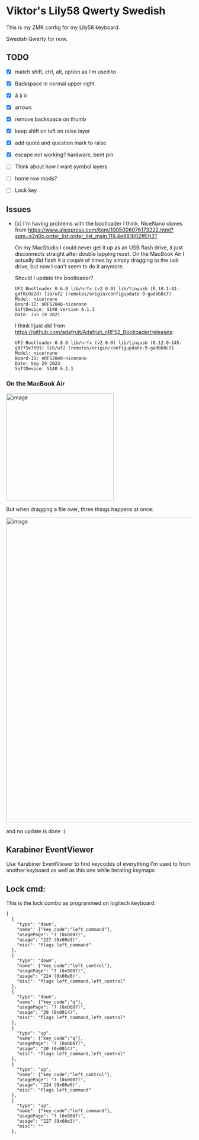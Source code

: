 # Viktor's Lily58 Qwerty Swedish

This is my ZMK config for my Lily58 keyboard.

Swedish Qwerty for now.

## TODO
- [x] match shift, ctrl, alt, option as I'm used to
- [x] Backspace in normal upper right
- [x] å ä ö 
- [x] arrows
- [x] remove backspace on thumb
- [x] keep shift on left on raise layer
- [x] add quote and question mark to raise
- [x] escape not working? hardware, bent pin
- [ ] Think about how I want symbol layers
- [ ] home row mods?
- [ ] Lock key



## Issues
- [x] I'm having problems with the bootloader I think. NiceNano clones from https://www.aliexpress.com/item/1005006076173222.html?spm=a2g0o.order_list.order_list_main.119.4e981802ffEh3T

    On my MacStudio I could never get it up as an USB flash drive, it just disconnects straight after double tapping reset. On the MacBook Air I actually did flash it _a couple_ of times by simply dragging to the usb drive, but now I can't seem to do it anymore.
  
    Should I update the bootloader?
      
      UF2 Bootloader 0.6.0 lib/nrfx (v2.0.0) lib/tinyusb (0.10.1-41-gdf0cda2d) lib/uf2 (remotes/origin/configupdate-9-gadbb8c7)
      Model: nice!nano
      Board-ID: nRF52840-nicenano
      SoftDevice: S140 version 6.1.1
      Date: Jun 19 2021

    I think I just did from https://github.com/adafruit/Adafruit_nRF52_Bootloader/releases:


      UF2 Bootloader 0.8.0 lib/nrfx (v2.0.0) lib/tinyusb (0.12.0-145-g9775e7691) lib/uf2 (remotes/origin/configupdate-9-gadbb8c7)
      Model: nice!nano
      Board-ID: nRF52840-nicenano
      Date: Sep 29 2023
      SoftDevice: S140 6.1.1

### On the MacBook Air

<img width="290" alt="image" src="https://github.com/hedefalk/zmk-config-lily58/assets/116520/93cee6ed-0a85-4d0e-8b78-681de0c8c6c4">

But when dragging a file over, three things happens at once:

<img width="825" alt="image" src="https://github.com/hedefalk/zmk-config-lily58/assets/116520/c0a5301b-28ee-40c9-bb1a-f6233c181665">

and no update is done :(


## Karabiner EventViewer
Use Karabiner EventViewer to find keycodes of everything I'm used to from another keyboard as well as this one while iterating keymaps


## Lock cmd:
This is the lock combo as programmed on logitech keyboard:

    [
      {
        "type": "down",
        "name": {"key_code":"left_command"},
        "usagePage": "7 (0x0007)",
        "usage": "227 (0x00e3)",
        "misc": "flags left_command"
      },
      {
        "type": "down",
        "name": {"key_code":"left_control"},
        "usagePage": "7 (0x0007)",
        "usage": "224 (0x00e0)",
        "misc": "flags left_command,left_control"
      },
      {
        "type": "down",
        "name": {"key_code":"q"},
        "usagePage": "7 (0x0007)",
        "usage": "20 (0x0014)",
        "misc": "flags left_command,left_control"
      },
      {
        "type": "up",
        "name": {"key_code":"q"},
        "usagePage": "7 (0x0007)",
        "usage": "20 (0x0014)",
        "misc": "flags left_command,left_control"
      },
      {
        "type": "up",
        "name": {"key_code":"left_control"},
        "usagePage": "7 (0x0007)",
        "usage": "224 (0x00e0)",
        "misc": "flags left_command"
      },
      {
        "type": "up",
        "name": {"key_code":"left_command"},
        "usagePage": "7 (0x0007)",
        "usage": "227 (0x00e3)",
        "misc": ""
      },
    